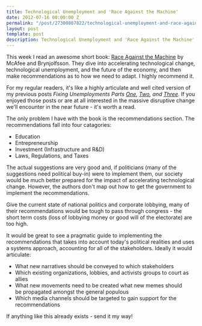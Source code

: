 ```yaml
---
title: Technological Unemployment and 'Race Against the Machine'
date: 2012-07-16 00:00:00 Z
permalink: "/post/27300807822/technological-unemployment-and-race-against-the"
layout: post
template: post
description: Technological Unemployment and 'Race Against the Machine'
---
```


<p>This week I read an awesome short book: <a href="http://raceagainstthemachine.com/">Race Against the Machine</a> by McAfee and Brynjolfsson. They dive into accelerating technological change, technological unemployment, and the future of the economy, and then make recommendations as to how we need to adapt. I highly recommend it.</p>&#13;
<p>For my regular readers, it's like a highly articulate and well cited version of my previous posts <em>Fixing Unemployments Parts <a href="http://blog.randylubin.com/post/24392366236/fixing-unemployment-part-1">One</a>, <a href="http://blog.randylubin.com/post/24873667375/fixing-unemployment-part-2">Two</a>, and <a href="http://blog.randylubin.com/post/25841298247/fixing-unemployment-part-3">Three</a></em>. If you enjoyed those posts or are at all interested in the massive disruptive change we'll encounter in the near future - it's worth a read.</p>&#13;
<p>The only problem I have with the book is the recommendations section. The recommendations fall into four catagories:</p>&#13;
<ul><li>Education</li>&#13;
<li>Entrepreneurship</li>&#13;
<li>Investment (Infrastructure and R&amp;D)</li>&#13;
<li>Laws, Regulations, and Taxes</li>&#13;
</ul><p>The actual suggestions are very good and, if politicians (many of the suggestions need political buy-in) were to implement them, our society would be much better prepared for the impact of accelerating technological change. However, the authors don't map out how to get the government to implement the recommendations.</p>&#13;
<p>Give the current state of national politics and corporate lobbying, many of their recommendations would be tough to pass through congress - the short term costs (loss of lobbying money or good will of the electorate) are too high.</p>&#13;
<p>It would be great to see a pragmatic guide to implementing the recommendations that takes into account today's political realities and uses a systems approach, accounting for all of the stakeholders. Ideally it would articulate:</p>&#13;
<ul><li>What new narratives should be conveyed to which stakeholders</li>&#13;
<li>Which existing organizations, lobbies, and activists groups to court as allies</li>&#13;
<li>What new movements need to be created what new memes should be propagated amongst the general populous</li>&#13;
<li>Which media channels should be targeted to gain support for the recommendations</li>&#13;
</ul><p>If anything like this already exists - send it my way!</p> 
